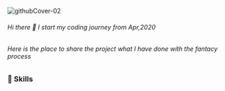 ![githubCover-02](https://user-images.githubusercontent.com/63142258/104087636-373c3300-529c-11eb-89e5-71f8620977fe.png)

###### Hi there 👋 I start my coding journey from Apr,2020
###### Here is the place to share the project what I have done with the fantacy process

### :wrench: Skills
<img src=""> 
 

<!--
**Rezta20/Rezta20** is a ✨ _special_ ✨ repository because its `README.md` (this file) appears on your GitHub profile.

Here are some ideas to get you started:

- 🔭 I’m currently working on ...
- 🌱 I’m currently learning ...
- 👯 I’m looking to collaborate on ...
- 🤔 I’m looking for help with ...
- 💬 Ask me about ...
- 📫 How to reach me: ...
- 😄 Pronouns: ...
- ⚡ Fun fact: ...
-->
